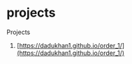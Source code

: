 # projects

Projects 

1.  [https://dadukhan1.github.io/order_1/](https://dadukhan1.github.io/order_1/)

